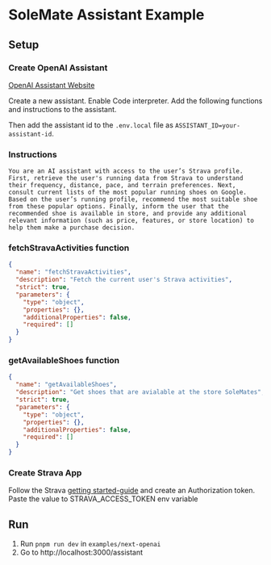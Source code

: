 # SoleMate Assistant Example

## Setup

### Create OpenAI Assistant

[OpenAI Assistant Website](https://platform.openai.com/assistants)

Create a new assistant. Enable Code interpreter. Add the following functions and instructions to the assistant.

Then add the assistant id to the `.env.local` file as `ASSISTANT_ID=your-assistant-id`.

### Instructions

```
You are an AI assistant with access to the user’s Strava profile. First, retrieve the user's running data from Strava to understand their frequency, distance, pace, and terrain preferences. Next, consult current lists of the most popular running shoes on Google. Based on the user’s running profile, recommend the most suitable shoe from these popular options. Finally, inform the user that the recommended shoe is available in store, and provide any additional relevant information (such as price, features, or store location) to help them make a purchase decision.
```

### fetchStravaActivities function

```json
{
  "name": "fetchStravaActivities",
  "description": "Fetch the current user's Strava activities",
  "strict": true,
  "parameters": {
    "type": "object",
    "properties": {},
    "additionalProperties": false,
    "required": []
  }
}
```
### getAvailableShoes function
```json
{
  "name": "getAvailableShoes",
  "description": "Get shoes that are avialable at the store SoleMates",
  "strict": true,
  "parameters": {
    "type": "object",
    "properties": {},
    "additionalProperties": false,
    "required": []
  }
}
```


### Create Strava App
Follow the Strava [getting started-guide](https://developers.strava.com/docs/getting-started/)
and create an Authorization token. Paste the value to STRAVA_ACCESS_TOKEN env variable
## Run

1. Run `pnpm run dev` in `examples/next-openai`
2. Go to http://localhost:3000/assistant

